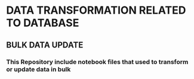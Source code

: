 # DATA TRANSFORMATION RELATED TO DATABASE
## BULK DATA UPDATE
### This Repository include notebook files that used to transform or update data in bulk